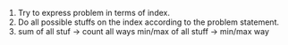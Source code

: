 1. Try to express problem in terms of index.
2. Do all possible stuffs on the index according to the problem statement.
3. sum of all stuf -> count all ways
    min/max of all stuff -> min/max way